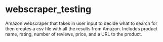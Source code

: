# webscraper_testing
Amazon webscraper that takes in user input to decide what to search for then creates a csv file with all the results from Amazon.
Includes product name, rating, number of reviews, price, and a URL to the product.
